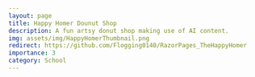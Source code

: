 ```yaml
---
layout: page
title: Happy Homer Dounut Shop
description: A fun artsy donut shop making use of AI content. 
img: assets/img/HappyHomerThumbnail.png
redirect: https://github.com/Flogging0140/RazorPages_TheHappyHomer
importance: 3
category: School
---
```

